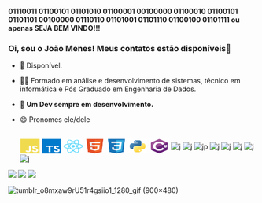 <b>01110011 01100101 01101010 01100001 00100000 01100010 01100101 01101101 00100000 01110110 01101001 01101110 01100100 01101111 ou apenas SEJA BEM VINDO!!!</b>
### Oi, sou o João Menes! Meus contatos estão disponíveis👋

- 🔭 Disponível.
- 👨‍🎓 Formado em análise e desenvolvimento de sistemas, técnico em informática e Pós Graduado em Engenharia de Dados.
- 🧠 <b>Um Dev sempre em desenvolvimento.</b>
- 😄 Pronomes ele/dele

  <div style="display: inline_block"><br>
  <img align="center" alt="j" height="30" width="40" src="https://raw.githubusercontent.com/devicons/devicon/master/icons/javascript/javascript-plain.svg">
  <img align="center" alt="j" height="30" width="40" src="https://raw.githubusercontent.com/devicons/devicon/master/icons/typescript/typescript-plain.svg">
  <img align="center" alt="j" height="30" width="40" src="https://raw.githubusercontent.com/devicons/devicon/master/icons/react/react-original.svg">
  <img align="center" alt="j" height="30" width="40" src="https://raw.githubusercontent.com/devicons/devicon/master/icons/html5/html5-original.svg">
  <img align="center" alt="j" height="30" width="40" src="https://raw.githubusercontent.com/devicons/devicon/master/icons/css3/css3-original.svg">
  <img align="center" alt="j" height="30" width="40" src="https://raw.githubusercontent.com/devicons/devicon/master/icons/python/python-original.svg">
  <img align="center" alt="j" height="30" width="40" src="https://raw.githubusercontent.com/devicons/devicon/master/icons/csharp/csharp-original.svg">
  <img align="center" alt="j" height="30" width="40" src="https://cdn.jsdelivr.net/gh/devicons/devicon/icons/android/android-original-wordmark.svg">
  <img align="center" alt="j" height="30" width="40" src="https://cdn.jsdelivr.net/gh/devicons/devicon/icons/chrome/chrome-original-wordmark.svg">
  <img align="center" alt="jp" height="30" width="40" src="https://cdn.jsdelivr.net/gh/devicons/devicon/icons/google/google-original-wordmark.svg">
  <img align="center" alt="j" height="30" width="40" src="https://cdn.jsdelivr.net/gh/devicons/devicon/icons/linkedin/linkedin-original.svg">
  <img align="center" alt="j" height="30" width="40" src="https://cdn.jsdelivr.net/gh/devicons/devicon/icons/linux/linux-original.svg">
  <img align="center" alt="j" height="30" width="40" src="https://cdn.jsdelivr.net/gh/devicons/devicon/icons/java/java-original-wordmark.svg">
  <img align="center" alt="j" height="30" width="40" src="https://cdn.jsdelivr.net/gh/devicons/devicon/icons/fedora/fedora-original.svg">
  <img align="center" alt="j" height="30" width="40" src="https://cdn.jsdelivr.net/gh/devicons/devicon/icons/visualstudio/visualstudio-plain.svg">
</div>
  <div> 
    <a href="https://www.instagram.com/joao.menes98/" target="_blank"><img src="https://img.shields.io/badge/-Instagram-%23E4405F?style=for-the-badge&logo=instagram&logoColor=white" target="_blank"></a>
      <a href="https://api.whatsapp.com/send?phone=5511951536994&text=Ol%C3%A1%20como%20posso%20ajuda-lo%3F" target="_blank"><img src="https://img.shields.io/badge/WhatsApp-25D366?style=for-the-badge&logo=whatsapp&logoColor=white" target="_blank" ></a> 
  <a href="https://www.linkedin.com/in/joaocaetanomenes/" target="_blank"><img src="https://img.shields.io/badge/-LinkedIn-%230077B5?style=for-the-badge&logo=linkedin&logoColor=white" target="_blank"></a>   
  
 ![tumblr_o8mxaw9rU51r4gsiio1_1280_gif (900×480)](https://miro.medium.com/max/1400/1*L_QoAG863l8QvqxpNyBiqw.gif)
</div>
